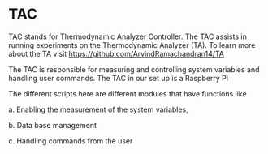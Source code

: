 # TAC 

TAC stands for Thermodynamic Analyzer Controller. The TAC assists in running experiments on the Thermodynamic Analyzer (TA). To learn more about the TA visit https://github.com/ArvindRamachandran14/TA

The TAC is responsible for measuring and controlling system variables and handling user commands. The TAC in our set up is a Raspberry Pi 

The different scripts here are different modules that have functions like

a. Enabling the measurement of the system variables,

b. Data base management

c. Handling commands from the user





